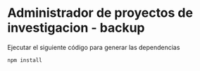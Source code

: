 # Administrador de proyectos de investigacion - backup

Ejecutar el siguiente código para generar las dependencias
```
npm install
```